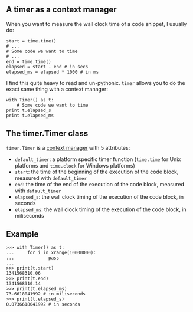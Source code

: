 ## A timer as a context manager

When you want to measure the wall clock time of a code snippet, I usually do:

    start = time.time()
    # ...
    # Some code we want to time
    # ...
    end = time.time()
    elapsed = start - end # in secs
    elapsed_ms = elapsed * 1000 # in ms

I find this quite heavy to read and un-pythonic. `timer` allows you to do 
the exact same thing with a context manager:

    with Timer() as t:
        # Some code we want to time
    print t.elapsed_s
    print t.elapsed_ms

## The timer.Timer class
`timer.Timer` is a [context manager](http://docs.python.org/reference/datamodel.html#context-managers) with 5 attributes:
* `default_timer`: a platform specific timer function (`time.time` for Unix platforms and `time.clock` for Windows platforms)
* `start`: the time of the beginning of the execution of the code block, measured with  `default_timer`
* `end`: the time of the end of the execution of the code block, measured with  `default_timer`
* `elapsed_s`: the wall clock timing of the execution of the code block, in seconds
* `elapsed_ms`: the wall clock timing of the execution of the code block, in miliseconds

## Example

    >>> with Timer() as t:
    ...     for i in xrange(10000000):
    ...             pass
    ... 
    >>> print(t.start)
    1341568310.06
    >>> print(t.end)
    1341568310.14
    >>> print(t.elapsed_ms) 
    73.6618041992 # in miliseconds
    >>> print(t.elapsed_s)
    0.0736618041992 # in seconds
